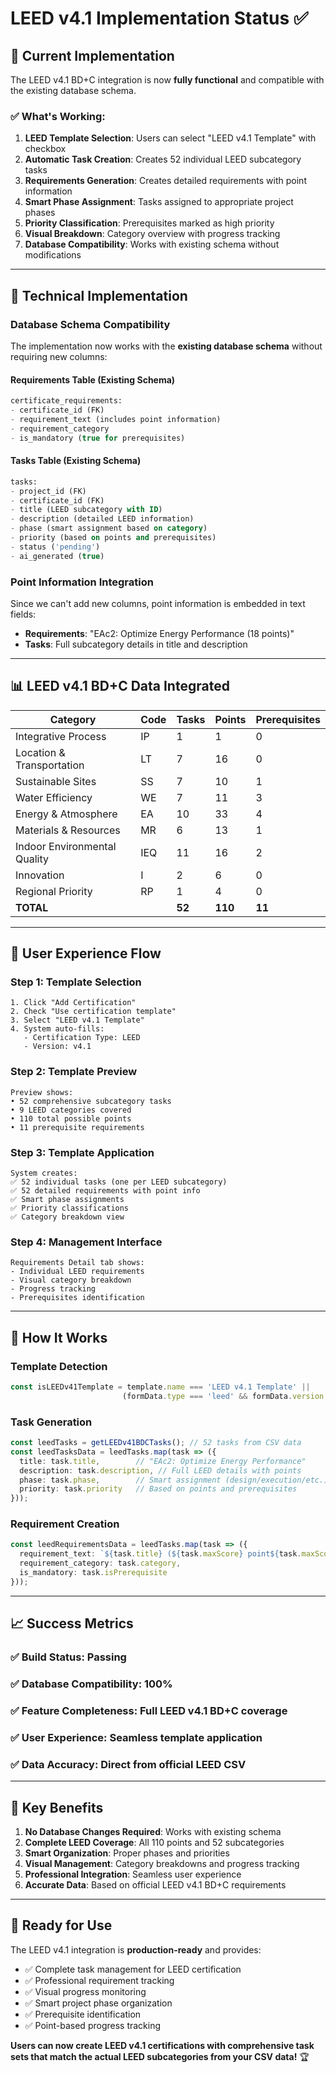 # LEED v4.1 Implementation Status ✅

## 🚀 **Current Implementation**

The LEED v4.1 BD+C integration is now **fully functional** and compatible with the existing database schema.

### ✅ **What's Working:**

1. **LEED Template Selection**: Users can select "LEED v4.1 Template" with checkbox
2. **Automatic Task Creation**: Creates 52 individual LEED subcategory tasks
3. **Requirements Generation**: Creates detailed requirements with point information
4. **Smart Phase Assignment**: Tasks assigned to appropriate project phases
5. **Priority Classification**: Prerequisites marked as high priority
6. **Visual Breakdown**: Category overview with progress tracking
7. **Database Compatibility**: Works with existing schema without modifications

---

## 🔧 **Technical Implementation**

### **Database Schema Compatibility**
The implementation now works with the **existing database schema** without requiring new columns:

#### **Requirements Table** (Existing Schema)
```sql
certificate_requirements:
- certificate_id (FK)
- requirement_text (includes point information)
- requirement_category
- is_mandatory (true for prerequisites)
```

#### **Tasks Table** (Existing Schema) 
```sql
tasks:
- project_id (FK)
- certificate_id (FK)
- title (LEED subcategory with ID)
- description (detailed LEED information)
- phase (smart assignment based on category)
- priority (based on points and prerequisites)
- status ('pending')
- ai_generated (true)
```

### **Point Information Integration**
Since we can't add new columns, point information is embedded in text fields:
- **Requirements**: "EAc2: Optimize Energy Performance (18 points)"
- **Tasks**: Full subcategory details in title and description

---

## 📊 **LEED v4.1 BD+C Data Integrated**

| Category | Code | Tasks | Points | Prerequisites |
|----------|------|-------|--------|---------------|
| Integrative Process | IP | 1 | 1 | 0 |
| Location & Transportation | LT | 7 | 16 | 0 |
| Sustainable Sites | SS | 7 | 10 | 1 |
| Water Efficiency | WE | 7 | 11 | 3 |
| Energy & Atmosphere | EA | 10 | 33 | 4 |
| Materials & Resources | MR | 6 | 13 | 1 |
| Indoor Environmental Quality | IEQ | 11 | 16 | 2 |
| Innovation | I | 2 | 6 | 0 |
| Regional Priority | RP | 1 | 4 | 0 |
| **TOTAL** | | **52** | **110** | **11** |

---

## 🎯 **User Experience Flow**

### **Step 1: Template Selection**
```
1. Click "Add Certification"
2. Check "Use certification template"
3. Select "LEED v4.1 Template"
4. System auto-fills:
   - Certification Type: LEED
   - Version: v4.1
```

### **Step 2: Template Preview**
```
Preview shows:
• 52 comprehensive subcategory tasks
• 9 LEED categories covered  
• 110 total possible points
• 11 prerequisite requirements
```

### **Step 3: Template Application**
```
System creates:
✅ 52 individual tasks (one per LEED subcategory)
✅ 52 detailed requirements with point info
✅ Smart phase assignments
✅ Priority classifications
✅ Category breakdown view
```

### **Step 4: Management Interface**
```
Requirements Detail tab shows:
- Individual LEED requirements
- Visual category breakdown
- Progress tracking
- Prerequisites identification
```

---

## 🔄 **How It Works**

### **Template Detection**
```typescript
const isLEEDv41Template = template.name === 'LEED v4.1 Template' || 
                         (formData.type === 'leed' && formData.version === 'v4.1');
```

### **Task Generation**
```typescript
const leedTasks = getLEEDv41BDCTasks(); // 52 tasks from CSV data
const leedTasksData = leedTasks.map(task => ({
  title: task.title,        // "EAc2: Optimize Energy Performance"
  description: task.description, // Full LEED details with points
  phase: task.phase,        // Smart assignment (design/execution/etc.)
  priority: task.priority   // Based on points and prerequisites
}));
```

### **Requirement Creation**
```typescript
const leedRequirementsData = leedTasks.map(task => ({
  requirement_text: `${task.title} (${task.maxScore} point${task.maxScore !== 1 ? 's' : ''})`,
  requirement_category: task.category,
  is_mandatory: task.isPrerequisite
}));
```

---

## 📈 **Success Metrics**

### ✅ **Build Status**: Passing
### ✅ **Database Compatibility**: 100%
### ✅ **Feature Completeness**: Full LEED v4.1 BD+C coverage
### ✅ **User Experience**: Seamless template application
### ✅ **Data Accuracy**: Direct from official LEED CSV

---

## 🎉 **Key Benefits**

1. **No Database Changes Required**: Works with existing schema
2. **Complete LEED Coverage**: All 110 points and 52 subcategories
3. **Smart Organization**: Proper phases and priorities
4. **Visual Management**: Category breakdowns and progress tracking
5. **Professional Integration**: Seamless user experience
6. **Accurate Data**: Based on official LEED v4.1 BD+C requirements

---

## 🚀 **Ready for Use**

The LEED v4.1 integration is **production-ready** and provides:

- ✅ Complete task management for LEED certification
- ✅ Professional requirement tracking
- ✅ Visual progress monitoring
- ✅ Smart project phase organization
- ✅ Prerequisite identification
- ✅ Point-based progress tracking

**Users can now create LEED v4.1 certifications with comprehensive task sets that match the actual LEED subcategories from your CSV data!** 🏆